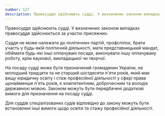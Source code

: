 ```yaml
---
number: 127
description: Правосуддя здійснюють судді. У визначених законом випадках правосуддя здійснюється за участю присяжних. Суддя не може належати до політичних партій, профспілок, брати участь у будь-якій політичній діяльності, мати представницький мандат, обіймати будь-які інші оплачувані посади, виконувати іншу оплачувану роботу, крім наукової, викладацької чи творчої...
---
```


Правосуддя здійснюють судді. У визначених законом випадках правосуддя здійснюється за участю присяжних.

Суддя не може належати до політичних партій, профспілок, брати участь у будь-якій політичній діяльності, мати
представницький мандат, обіймати будь-які інші оплачувані посади, виконувати іншу оплачувану роботу, крім наукової,
викладацької чи творчої.

На посаду судді може бути призначений громадянин України, не молодший тридцяти та не старший шістдесяти п'яти років,
який має вищу юридичну освіту і стаж професійної діяльності у сфері права щонайменше п'ять років, є компетентним,
доброчесним та володіє державною мовою. Законом можуть бути передбачені додаткові вимоги для призначення на посаду
судді.

Для суддів спеціалізованих судів відповідно до закону можуть бути встановлені інші вимоги щодо освіти та стажу
професійної діяльності.
